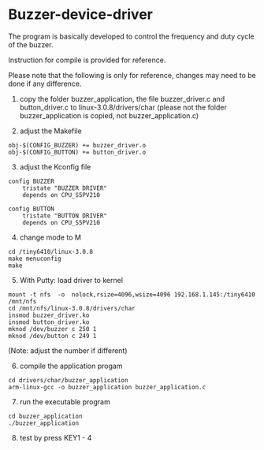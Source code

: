 # Buzzer-device-driver

The program is basically developed to control the frequency and duty cycle of the buzzer. 

Instruction for compile is provided for reference.

Please note that the following is only for reference, 
changes may need to be done if any difference.

1. copy the folder buzzer_application, the file buzzer_driver.c and button_driver.c to linux-3.0.8/drivers/char
(please not the folder buzzer_application is copied, not buzzer_application.c)

2. adjust the Makefile

```
obj-$(CONFIG_BUZZER) += buzzer_driver.o
obj-$(CONFIG_BUTTON) += button_driver.o
```

3. adjust the Kconfig file
```
config BUZZER
	tristate "BUZZER DRIVER"
	depends on CPU_S5PV210

config BUTTON
	tristate "BUTTON DRIVER"
	depends on CPU_S5PV210
```
4. change mode to M
```
cd /tiny6410/linux-3.0.8
make menuconfig
make
```
5. With Putty: load driver to kernel
```
mount -t nfs  -o  nolock,rsize=4096,wsize=4096 192.168.1.145:/tiny6410  /mnt/nfs
cd /mnt/nfs/linux-3.0.8/drivers/char
insmod buzzer_driver.ko
insmod button_driver.ko
mknod /dev/buzzer c 250 1
mknod /dev/button c 249 1
```
(Note: adjust the number if different)

6. compile the application progam
```
cd drivers/char/buzzer_application
arm-linux-gcc -o buzzer_application buzzer_application.c
```
7. run the executable program
```
cd buzzer_application
./buzzer_application
```
8. test by press KEY1 - 4
